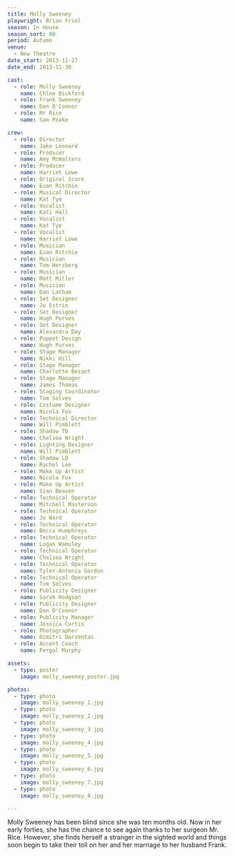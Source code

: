 ```yaml
---
title: Molly Sweeney
playwright: Brian Friel
season: In House
season_sort: 80
period: Autumn
venue:
  - New Theatre
date_start: 2013-11-27
date_end: 2013-11-30

cast:
  - role: Molly Sweeney
    name: Chloe Bickford
  - role: Frank Sweeney
    name: Dan O'Connor
  - role: Mr Rice
    name: Sam Peake

crew:
  - role: Director
    name: Jake Leonard
  - role: Producer
    name: Amy McWalters
  - role: Producer
    name: Harriet Lowe
  - role: Original Score
    name: Euan Ritchie
  - role: Musical Director
    name: Kat Tye
  - role: Vocalist
    name: Kati Hall
  - role: Vocalist
    name: Kat Tye
  - role: Vocalist
    name: Harriet Lowe
  - role: Musician
    name: Euan Ritchie
  - role: Musician
    name: Tom Herzberg
  - role: Musician
    name: Matt Miller
  - role: Musician
    name: Dan Latham
  - role: Set Designer
    name: Jo Estrin
  - role: Set Designer
    name: Hugh Purves
  - role: Set Designer
    name: Alexandra Day
  - role: Puppet Design
    name: Hugh Purves
  - role: Stage Manager
    name: Nikki Hill
  - role: Stage Manager
    name: Charlotte Bezant
  - role: Stage Manager
    name: James Thomas
  - role: Staging Coordinator
    name: Tom Selves
  - role: Costume Designer
    name: Nicola Fox
  - role: Technical Director
    name: Will Pimblett
  - role: Shadow TD
    name: Chelsea Wright
  - role: Lighting Designer
    name: Will Pimblett
  - role: Shadow LD
    name: Rachel Lee
  - role: Make Up Artist
    name: Nicola Fox
  - role: Make Up Artist
    name: Sian Beaven
  - role: Technical Operator
    name: Mitchell Masterson
  - role: Technical Operator
    name: Jo Ward
  - role: Technical Operator
    name: Becca Humphreys
  - role: Technical Operator
    name: Logan Wamsley
  - role: Technical Operator
    name: Chelsea Wright
  - role: Technical Operator
    name: Tyler-Antonia Gordon
  - role: Technical Operator
    name: Tom Selves
  - role: Publicity Designer
    name: Sarah Hodgson
  - role: Publicity Designer
    name: Dan O'Connor
  - role: Publicity Manager
    name: Jessica Curtis
  - role: Photographer
    name: Dimitri Darzentas
  - role: Accent Coach
    name: Fergal Murphy

assets:
  - type: poster
    image: molly_sweeney_poster.jpg

photos:
  - type: photo
    image: molly_sweeney_1.jpg
  - type: photo
    image: molly_sweeney_2.jpg
  - type: photo
    image: molly_sweeney_3.jpg
  - type: photo
    image: molly_sweeney_4.jpg
  - type: photo
    image: molly_sweeney_5.jpg
  - type: photo
    image: molly_sweeney_6.jpg
  - type: photo
    image: molly_sweeney_7.jpg
  - type: photo
    image: molly_sweeney_8.jpg

---
```


Molly Sweeney has been blind since she was ten months old. Now in her early forties, she has the chance to see again thanks to her surgeon Mr. Rice. However, she finds herself a stranger in the sighted world and things soon begin to take their toll on her and her marriage to her husband Frank.
